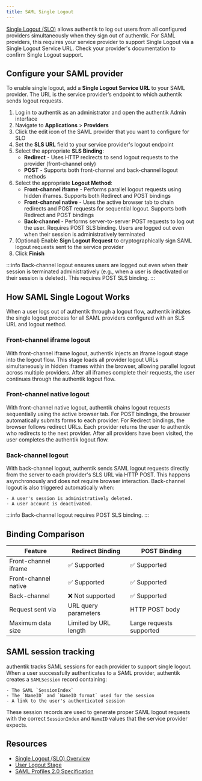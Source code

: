 ```yaml
---
title: SAML Single Logout
---
```


[Single Logout (SLO)](../single-logout/index.md) allows authentik to log out users from all configured providers simultaneously when they sign out of authentik. For SAML providers, this requires your service provider to support Single Logout via a Single Logout Service URL. Check your provider's documentation to confirm Single Logout support.

## Configure your SAML provider

To enable single logout, add a **Single Logout Service URL** to your SAML provider. The URL is the service provider’s endpoint to which authentik sends logout requests.

1. Log in to authentik as an administrator and open the authentik Admin interface
2. Navigate to **Applications** > **Providers**
3. Click the edit icon of the SAML provider that you want to configure for SLO
4. Set the **SLS URL** field to your service provider's logout endpoint
5. Select the appropriate **SLS Binding**:
    - **Redirect** - Uses HTTP redirects to send logout requests to the provider (front-channel only)
    - **POST** - Supports both front-channel and back-channel logout methods
6. Select the appropriate **Logout Method**:
    - **Front-channel iframe** - Performs parallel logout requests using hidden iframes. Supports both Redirect and POST bindings
    - **Front-channel native** - Uses the active browser tab to chain redirects and POST requests for sequential logout. Supports both Redirect and POST bindings
    - **Back-channel** - Performs server-to-server POST requests to log out the user. Requires POST SLS binding. Users are logged out even when their session is administratively terminated
7. (Optional) Enable **Sign Logout Request** to cryptographically sign SAML logout requests sent to the service provider
8. Click **Finish**

:::info
Back-channel logout ensures users are logged out even when their session is terminated administratively (e.g., when a user is deactivated or their session is deleted). This requires POST SLS binding.
:::

## How SAML Single Logout Works

When a user logs out of authentik through a logout flow, authentik initiates the single logout process for all SAML providers configured with an SLS URL and logout method.

### Front-channel iframe logout

With front-channel iframe logout, authentik injects an iframe logout stage into the logout flow. This stage loads all provider logout URLs simultaneously in hidden iframes within the browser, allowing parallel logout across multiple providers. After all iframes complete their requests, the user continues through the authentik logout flow.

### Front-channel native logout

With front-channel native logout, authentik chains logout requests sequentially using the active browser tab. For POST bindings, the browser automatically submits forms to each provider. For Redirect bindings, the browser follows redirect URLs. Each provider returns the user to authentik who redirects to the next provider. After all providers have been visited, the user completes the authentik logout flow.

### Back-channel logout

With back-channel logout, authentik sends SAML logout requests directly from the server to each provider's SLS URL via HTTP POST. This happens asynchronously and does not require browser interaction. Back-channel logout is also triggered automatically when:

    - A user's session is administratively deleted.
    - A user account is deactivated.

:::info
Back-channel logout requires POST SLS binding.
:::

## Binding Comparison

| Feature              | Redirect Binding      | POST Binding             |
| -------------------- | --------------------- | ------------------------ |
| Front-channel iframe | ✅ Supported          | ✅ Supported             |
| Front-channel native | ✅ Supported          | ✅ Supported             |
| Back-channel         | ❌ Not supported      | ✅ Supported             |
| Request sent via     | URL query parameters  | HTTP POST body           |
| Maximum data size    | Limited by URL length | Large requests supported |

## SAML session tracking

authentik tracks SAML sessions for each provider to support single logout. When a user successfully authenticates to a SAML provider, authentik creates a `SAMLSession` record containing:

    - The SAML `SessionIndex`
    - The `NameID` and `NameID format` used for the session
    - A link to the user's authenticated session

These session records are used to generate proper SAML logout requests with the correct `SessionIndex` and `NameID` values that the service provider expects.

## Resources

- [Single Logout (SLO) Overview](../single-logout/index.md)
- [User Logout Stage](../../flows-stages/stages/user_logout.md)
- [SAML Profiles 2.0 Specification](https://docs.oasis-open.org/security/saml/v2.0/saml-profiles-2.0-os.pdf)
